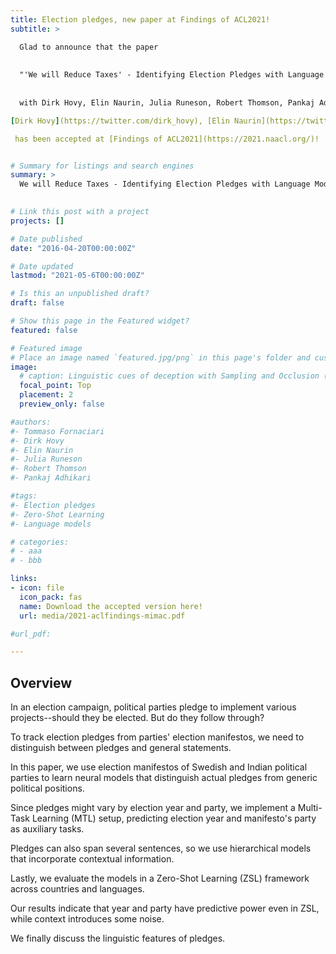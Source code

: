 ```yaml
---
title: Election pledges, new paper at Findings of ACL2021!
subtitle: > 

  Glad to announce that the paper 
  
  
  "'We will Reduce Taxes' - Identifying Election Pledges with Language Models"
  
  
  with Dirk Hovy, Elin Naurin, Julia Runeson, Robert Thomson, Pankaj Adhikari

[Dirk Hovy](https://twitter.com/dirk_hovy), [Elin Naurin](https://twitter.com/@elinnaurin), [Julia Runeson](https://twitter.com/@juliarune), Robert Thomson and Pankaj Adhikari

 has been accepted at [Findings of ACL2021](https://2021.naacl.org/)!


# Summary for listings and search engines
summary: > 
  We will Reduce Taxes - Identifying Election Pledges with Language Models
  

# Link this post with a project
projects: []

# Date published
date: "2016-04-20T00:00:00Z"

# Date updated
lastmod: "2021-05-6T00:00:00Z"

# Is this an unpublished draft?
draft: false

# Show this page in the Featured widget?
featured: false

# Featured image
# Place an image named `featured.jpg/png` in this page's folder and customize its options here.
image:
  # caption: Linguistic cues of deception with Sampling and Occlusion (SOC) algorithm (Jin et al., 2019)
  focal_point: Top
  placement: 2
  preview_only: false

#authors:
#- Tommaso Fornaciari
#- Dirk Hovy
#- Elin Naurin
#- Julia Runeson
#- Robert Thomson
#- Pankaj Adhikari

#tags:
#- Election pledges
#- Zero-Shot Learning
#- Language models

# categories:
# - aaa
# - bbb

links:
- icon: file
  icon_pack: fas
  name: Download the accepted version here!
  url: media/2021-aclfindings-mimac.pdf

#url_pdf:

---
```


## Overview

In an election campaign, political parties pledge to implement various projects--should they be elected. But do they follow through? 

To track election pledges from parties' election manifestos, we need to distinguish between pledges and general statements.

In this paper, we use election manifestos of Swedish and Indian political parties to learn neural models that distinguish actual pledges from generic political positions. 

Since pledges might vary by election year and party, we implement a Multi-Task Learning (MTL) setup, predicting election year and manifesto's party as auxiliary tasks.

Pledges can also span several sentences, so we use hierarchical models that incorporate contextual information.

Lastly, we evaluate the models in a Zero-Shot Learning (ZSL) framework across countries and languages.

Our results indicate that year and party have predictive power even in ZSL, while context introduces some noise. 

We finally discuss the linguistic features of pledges.